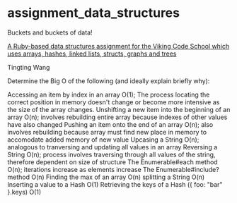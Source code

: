 # assignment_data_structures
Buckets and buckets of data!

[A Ruby-based data structures assignment for the Viking Code School which uses arrays, hashes, linked lists, structs, graphs and trees](http://www.vikingcodeschool.com)

Tingting Wang

Determine the Big O of the following (and ideally explain briefly why):

Accessing an item by index in an array
  O(1); The process locating the correct position in memory doesn't change or become more intensive as the size of the array changes.
Unshifting a new item into the beginning of an array
  O(n); involves rebuilding entire array because indexes of other values have also changed
Pushing an item onto the end of an array
  O(n); also involves rebuilding because array must find new place in memory to accomodate added memory of new value
Upcasing a String
  O(n); analogous to tranversing and updating all values in an array
Reversing a String
  O(n); process involves traversing through all values of the string, therefore dependent on size of structure
The Enumerable#each method
  O(n); iterations increase as elements increase
The Enumerable#include? method
  O(n)
Finding the max of an array
  O(n)
splitting a String
  O(n)
Inserting a value to a Hash
  O(1)
Retrieving the keys of a Hash ({ foo: "bar" }.keys)
  O(1)